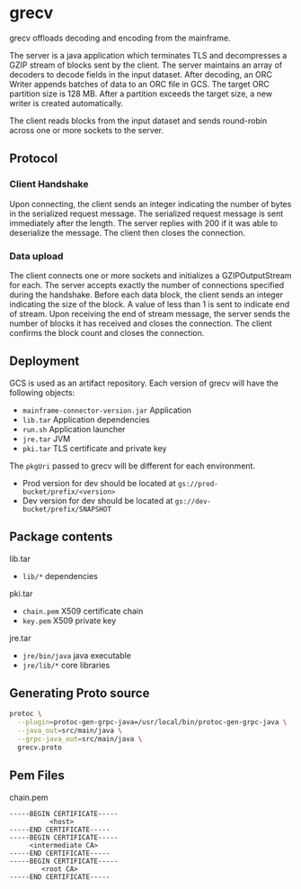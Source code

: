 # grecv

grecv offloads decoding and encoding from the mainframe.

The server is a java application which terminates TLS and decompresses a GZIP stream 
of blocks sent by the client. The server maintains an array of decoders to 
decode fields in the input dataset. After decoding, an ORC Writer appends batches 
of data to an ORC file in GCS. The target ORC partition size is 128 MB. After a 
partition exceeds the target size, a new writer is created automatically.

The client reads blocks from the input dataset and sends round-robin across one or 
more sockets to the server.


## Protocol

### Client Handshake

Upon connecting, the client sends an integer indicating the number of 
bytes in the serialized request message.
The serialized request message is sent immediately after the length.
The server replies with 200 if it was able to deserialize the message.
The client then closes the connection.


### Data upload

The client connects one or more sockets and initializes a GZIPOutputStream for each.
The server accepts exactly the number of connections specified during the handshake.
Before each data block, the client sends an integer indicating the size of the block.
A value of less than 1 is sent to indicate end of stream.
Upon receiving the end of stream message, the server sends the number of blocks it has 
received and closes the connection.
The client confirms the block count and closes the connection. 


## Deployment

GCS is used as an artifact repository.
Each version of grecv will have the following objects:
- `mainframe-connector-version.jar` Application
- `lib.tar` Application dependencies
- `run.sh` Application launcher
- `jre.tar` JVM
- `pki.tar` TLS certificate and private key

The `pkgUri` passed to grecv will be different for each environment.
* Prod version for dev should be located at `gs://prod-bucket/prefix/<version>`
* Dev version for dev should be located at `gs://dev-bucket/prefix/SNAPSHOT`


## Package contents

lib.tar
- `lib/*` dependencies

pki.tar
- `chain.pem` X509 certificate chain
- `key.pem` X509 private key

jre.tar
- `jre/bin/java` java executable
- `jre/lib/*` core libraries


## Generating Proto source

```bash
protoc \
  --plugin=protoc-gen-grpc-java=/usr/local/bin/protoc-gen-grpc-java \
  --java_out=src/main/java \
  --grpc-java_out=src/main/java \
  grecv.proto
```

## Pem Files

chain.pem

```
-----BEGIN CERTIFICATE-----
          <host>
-----END CERTIFICATE-----
-----BEGIN CERTIFICATE-----
     <intermediate CA>
-----END CERTIFICATE-----
-----BEGIN CERTIFICATE-----
        <root CA>
-----END CERTIFICATE-----
```
